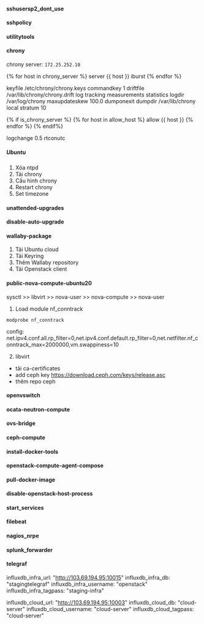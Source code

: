 #### sshusersp2_dont_use

#### sshpolicy

#### utilitytools

#### chrony

chrony server: `172.25.252.10`

{% for host in chrony_server %}
server {{ host }} iburst
{% endfor %}

keyfile /etc/chrony/chrony.keys
commandkey 1
driftfile /var/lib/chrony/chrony.drift
log tracking measurements statistics
logdir /var/log/chrony
maxupdateskew 100.0
dumponexit
dumpdir /var/lib/chrony
local stratum 10

{% if is_chrony_server %}
{% for host in allow_host %}
allow {{ host }}
{% endfor %}
{% endif%}

logchange 0.5
rtconutc

##### Ubuntu

1. Xóa ntpd
2. Tải chrony
3. Cấu hình chrony
4. Restart chrony
5. Set timezone

#### unattended-upgrades

#### disable-auto-upgrade

#### wallaby-package

1. Tải Ubuntu cloud
2. Tải Keyring
3. Thêm Wallaby repository
4. Tải Openstack client

#### public-nova-compute-ubuntu20

sysctl >> libvirt >> nova-user >> nova-compute >> nova-user

1. Load module nf_conntrack

`modprobe nf_conntrack`

config: net.ipv4.conf.all.rp_filter=0,net.ipv4.conf.default.rp_filter=0,net.netfilter.nf_conntrack_max=2000000,vm.swappiness=10

2. libvirt

+ tải ca-certificates
+ add ceph key https://download.ceph.com/keys/release.asc
+ thêm repo ceph

#### openvswitch

#### ocata-neutron-compute

#### ovs-bridge

#### ceph-compute

#### install-docker-tools

#### openstack-compute-agent-compose

#### pull-docker-image

#### disable-openstack-host-process

#### start_services

#### filebeat

#### nagios_nrpe

#### splunk_forwarder

#### telegraf

influxdb_infra_url: "http://103.69.194.95:10015"
influxdb_infra_db: "stagingtelegraf"
influxdb_infra_username: "openstack"
influxdb_infra_tagpass: "staging-infra"

influxdb_cloud_url: "http://103.69.194.95:10003"
influxdb_cloud_db: "cloud-server"
influxdb_cloud_username: "cloud-server"
influxdb_cloud_tagpass: "cloud-server"
